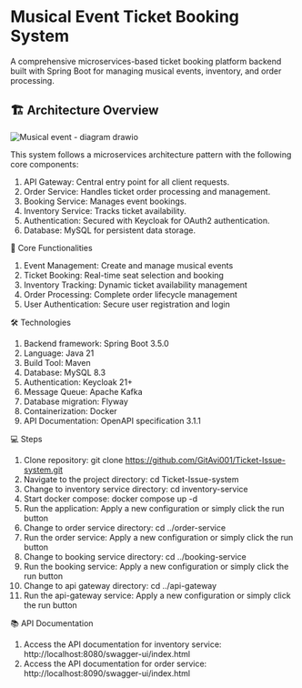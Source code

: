 # Musical Event Ticket Booking System
A comprehensive microservices-based ticket booking platform backend built with Spring Boot for managing musical events, 
inventory, and order processing.

## 🏗️ Architecture Overview

![Musical event - diagram drawio](https://github.com/user-attachments/assets/8bb08b49-b04d-4479-a6e1-a14668e9a598)


This system follows a microservices architecture pattern with the following core components:

1. API Gateway: Central entry point for all client requests.
2. Order Service: Handles ticket order processing and management.
3. Booking Service: Manages event bookings.
4. Inventory Service: Tracks ticket availability.
5. Authentication: Secured with Keycloak for OAuth2 authentication.
6. Database: MySQL for persistent data storage.

🎯 Core Functionalities

1. Event Management: Create and manage musical events
2. Ticket Booking: Real-time seat selection and booking
3. Inventory Tracking: Dynamic ticket availability management
4. Order Processing: Complete order lifecycle management
5. User Authentication: Secure user registration and login

🛠️ Technologies

1. Backend framework: Spring Boot 3.5.0
2. Language: Java 21
3. Build Tool: Maven
4. Database: MySQL 8.3
5. Authentication: Keycloak 21+
6. Message Queue: Apache Kafka
7. Database migration: Flyway
8. Containerization: Docker
9. API Documentation: OpenAPI specification 3.1.1

💻 Steps

1. Clone repository: git clone https://github.com/GitAvi001/Ticket-Issue-system.git
2. Navigate to the project directory: cd Ticket-Issue-system
3. Change to inventory service directory: cd inventory-service
4. Start docker compose: docker compose up -d
5. Run the application: Apply a new configuration or simply click the run button
6. Change to order service directory: cd ../order-service
7. Run the order service: Apply a new configuration or simply click the run button
8. Change to booking service directory: cd ../booking-service
9. Run the booking service: Apply a new configuration or simply click the run button
10. Change to api gateway directory: cd ../api-gateway
11. Run the api-gateway service: Apply a new configuration or simply click the run button

📚 API Documentation
1. Access the API documentation for inventory service: http://localhost:8080/swagger-ui/index.html
2. Access the API documentation for order service: http://localhost:8090/swagger-ui/index.html





